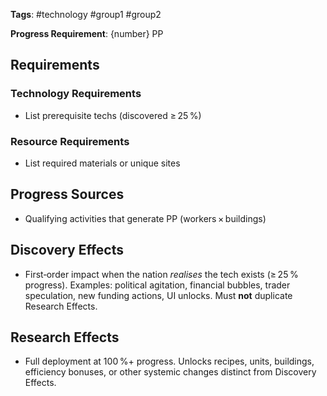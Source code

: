 **Tags**: #technology #group1 #group2

**Progress Requirement**: {number} PP

## Requirements
### Technology Requirements
- List prerequisite techs (discovered ≥ 25 %)
### Resource Requirements
- List required materials or unique sites
## Progress Sources
- Qualifying activities that generate PP (workers × buildings)
## Discovery Effects
- First‑order impact when the nation *realises* the tech exists (≥ 25 % progress). Examples: political agitation, financial bubbles, trader speculation, new funding actions, UI unlocks. Must **not** duplicate Research Effects.
## Research Effects
- Full deployment at 100 %+ progress. Unlocks recipes, units, buildings, efficiency bonuses, or other systemic changes distinct from Discovery Effects.

